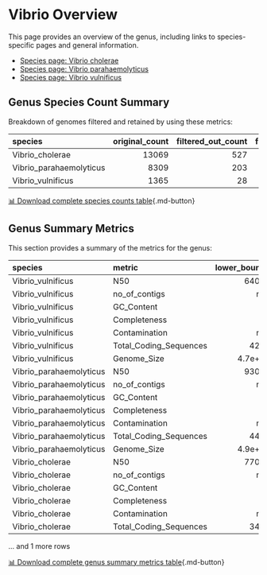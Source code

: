 # Vibrio Overview
This page provides an overview of the genus, including links to species-specific pages and general information.

- [Species page: Vibrio cholerae](/Vibrio/Vibrio_cholerae/)
- [Species page: Vibrio parahaemolyticus](/Vibrio/Vibrio_parahaemolyticus/)
- [Species page: Vibrio vulnificus](/Vibrio/Vibrio_vulnificus/)
## Genus Species Count Summary
Breakdown of genomes filtered and retained by using these metrics:

| species                 |   original_count |   filtered_out_count |   final_count |
|:------------------------|-----------------:|---------------------:|--------------:|
| Vibrio_cholerae         |            13069 |                  527 |         12542 |
| Vibrio_parahaemolyticus |             8309 |                  203 |          8106 |
| Vibrio_vulnificus       |             1365 |                   28 |          1337 |


[📊 Download complete species counts table](species_counts.csv){.md-button}
## Genus Summary Metrics
This section provides a summary of the metrics for the genus:

| species                 | metric                 |   lower_bounds |   upper_bounds |
|:------------------------|:-----------------------|---------------:|---------------:|
| Vibrio_vulnificus       | N50                    |    64000       |      nan       |
| Vibrio_vulnificus       | no_of_contigs          |      nan       |      310       |
| Vibrio_vulnificus       | GC_Content             |       45       |       47       |
| Vibrio_vulnificus       | Completeness           |       98       |      nan       |
| Vibrio_vulnificus       | Contamination          |      nan       |        6       |
| Vibrio_vulnificus       | Total_Coding_Sequences |     4200       |     5800       |
| Vibrio_vulnificus       | Genome_Size            |        4.7e+06 |        6.1e+06 |
| Vibrio_parahaemolyticus | N50                    |    93000       |      nan       |
| Vibrio_parahaemolyticus | no_of_contigs          |      nan       |      180       |
| Vibrio_parahaemolyticus | GC_Content             |       44       |       46       |
| Vibrio_parahaemolyticus | Completeness           |       96       |      nan       |
| Vibrio_parahaemolyticus | Contamination          |      nan       |        7       |
| Vibrio_parahaemolyticus | Total_Coding_Sequences |     4400       |     5900       |
| Vibrio_parahaemolyticus | Genome_Size            |        4.9e+06 |        6.1e+06 |
| Vibrio_cholerae         | N50                    |    77000       |      nan       |
| Vibrio_cholerae         | no_of_contigs          |      nan       |      230       |
| Vibrio_cholerae         | GC_Content             |       47       |       48       |
| Vibrio_cholerae         | Completeness           |       96       |      nan       |
| Vibrio_cholerae         | Contamination          |      nan       |        5       |
| Vibrio_cholerae         | Total_Coding_Sequences |     3400       |     4200       |

... and 1 more rows


[📊 Download complete genus summary metrics table](genus_summary_metrics.csv){.md-button}
